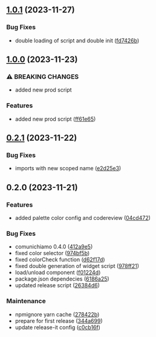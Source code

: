 

## [1.0.1](https://github.com/redturtle/volto-comuni-chiamo/compare/v1.0.0...v1.0.1) (2023-11-27)


### Bug Fixes

* double loading of script and double init ([fd7426b](https://github.com/redturtle/volto-comuni-chiamo/commit/fd7426b5be22ed3452c3254d1e9b2bc672a8f0a8))

## [1.0.0](https://github.com/redturtle/volto-comuni-chiamo/compare/v0.2.1...v1.0.0) (2023-11-23)


### ⚠ BREAKING CHANGES

* added new prod script

### Features

* added new prod script ([ff61e65](https://github.com/redturtle/volto-comuni-chiamo/commit/ff61e655589ac4d5f5672baf70a690bbdd4a6ac5))

## [0.2.1](https://github.com/redturtle/volto-comuni-chiamo/compare/v0.2.0...v0.2.1) (2023-11-22)


### Bug Fixes

* imports with new scoped name ([e2d25e3](https://github.com/redturtle/volto-comuni-chiamo/commit/e2d25e398e288bdd4897e93d8d1673ab635e6568))

## 0.2.0 (2023-11-21)


### Features

* added palette color config and codereview ([04cd472](https://github.com/redturtle/volto-comuni-chiamo/commit/04cd4724095d4214cce4f9c5a5ebe04fc9c83aa0))


### Bug Fixes

* comunichiamo 0.4.0 ([412a9e5](https://github.com/redturtle/volto-comuni-chiamo/commit/412a9e5b2de1f5ba025eab98e996c31b679e8702))
* fixed color selector ([974bf5b](https://github.com/redturtle/volto-comuni-chiamo/commit/974bf5ba1df980bcfad4336b3097cc4a1639c783))
* fixed colorCheck function ([d62f17d](https://github.com/redturtle/volto-comuni-chiamo/commit/d62f17d460ac546f17fc70118a806d357c9041d0))
* fixed double generation of widget script ([978ff21](https://github.com/redturtle/volto-comuni-chiamo/commit/978ff211ab57a57f6ab201dbfd8966c9a548005a))
* load/unload component ([f01224d](https://github.com/redturtle/volto-comuni-chiamo/commit/f01224d82549d9540aafba4cf6d0cc00b55b0ab1))
* package.json dependecies ([6186a25](https://github.com/redturtle/volto-comuni-chiamo/commit/6186a250d57a8773734f337d7a58e5c639a24e68))
* updated release script ([26384d6](https://github.com/redturtle/volto-comuni-chiamo/commit/26384d6e5f738c78b796e65170051f4a4caf734d))


### Maintenance

* npmignore yarn cache ([278422b](https://github.com/redturtle/volto-comuni-chiamo/commit/278422b0a8230bc0a5e8ee3c5b562d07eff05800))
* prepare for first release ([344a699](https://github.com/redturtle/volto-comuni-chiamo/commit/344a6990d4c7f171df1447c9af595d15ee7b2593))
* update release-it config ([c0cb16f](https://github.com/redturtle/volto-comuni-chiamo/commit/c0cb16f233705341be048432493820748b94521f))